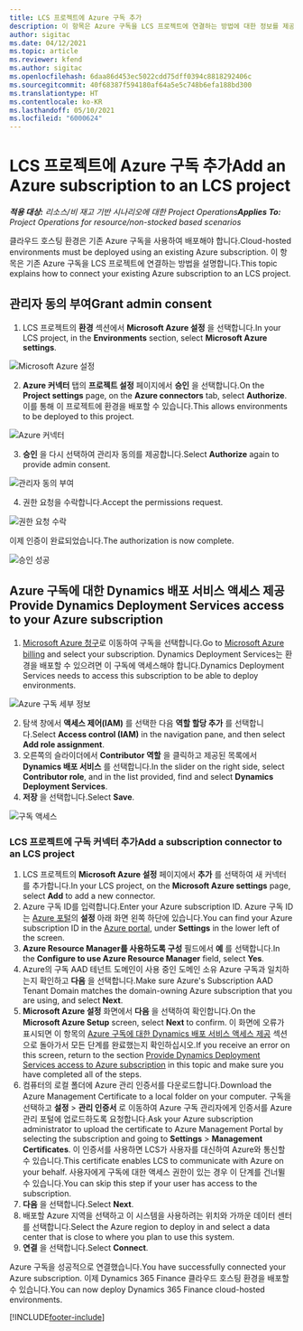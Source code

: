 ```yaml
---
title: LCS 프로젝트에 Azure 구독 추가
description: 이 항목은 Azure 구독을 LCS 프로젝트에 연결하는 방법에 대한 정보를 제공합니다.
author: sigitac
ms.date: 04/12/2021
ms.topic: article
ms.reviewer: kfend
ms.author: sigitac
ms.openlocfilehash: 6daa86d453ec5022cdd75dff0394c8818292406c
ms.sourcegitcommit: 40f68387f594180af64a5e5c748b6efa188bd300
ms.translationtype: HT
ms.contentlocale: ko-KR
ms.lasthandoff: 05/10/2021
ms.locfileid: "6000624"
---
```

# <a name="add-an-azure-subscription-to-an-lcs-project"></a><span data-ttu-id="3963c-103">LCS 프로젝트에 Azure 구독 추가</span><span class="sxs-lookup"><span data-stu-id="3963c-103">Add an Azure subscription to an LCS project</span></span>

<span data-ttu-id="3963c-104">_**적용 대상:** 리소스/비 재고 기반 시나리오에 대한 Project Operations_</span><span class="sxs-lookup"><span data-stu-id="3963c-104">_**Applies To:** Project Operations for resource/non-stocked based scenarios_</span></span>

<span data-ttu-id="3963c-105">클라우드 호스팅 환경은 기존 Azure 구독을 사용하여 배포해야 합니다.</span><span class="sxs-lookup"><span data-stu-id="3963c-105">Cloud-hosted environments must be deployed using an existing Azure subscription.</span></span> <span data-ttu-id="3963c-106">이 항목은 기존 Azure 구독을 LCS 프로젝트에 연결하는 방법을 설명합니다.</span><span class="sxs-lookup"><span data-stu-id="3963c-106">This topic explains how to connect your existing Azure subscription to an LCS project.</span></span> 

## <a name="grant-admin-consent"></a><span data-ttu-id="3963c-107">관리자 동의 부여</span><span class="sxs-lookup"><span data-stu-id="3963c-107">Grant admin consent</span></span>

1. <span data-ttu-id="3963c-108">LCS 프로젝트의 **환경** 섹션에서 **Microsoft Azure 설정** 을 선택합니다.</span><span class="sxs-lookup"><span data-stu-id="3963c-108">In your LCS project, in the **Environments** section, select **Microsoft Azure settings**.</span></span>

![Microsoft Azure 설정](./media/1MicrosoftAzureSettings.png)

2. <span data-ttu-id="3963c-110">**Azure 커넥터** 탭의 **프로젝트 설정** 페이지에서 **승인** 을 선택합니다.</span><span class="sxs-lookup"><span data-stu-id="3963c-110">On the **Project settings** page, on the **Azure connectors** tab, select **Authorize**.</span></span> <span data-ttu-id="3963c-111">이를 통해 이 프로젝트에 환경을 배포할 수 있습니다.</span><span class="sxs-lookup"><span data-stu-id="3963c-111">This allows environments to be deployed to this project.</span></span>

![Azure 커넥터](./media/2AzureConnectors.png)

3. <span data-ttu-id="3963c-113">**승인** 을 다시 선택하여 관리자 동의를 제공합니다.</span><span class="sxs-lookup"><span data-stu-id="3963c-113">Select **Authorize** again to provide admin consent.</span></span>

![관리자 동의 부여](./media/3GrantAdminConsent.png)

4. <span data-ttu-id="3963c-115">권한 요청을 수락합니다.</span><span class="sxs-lookup"><span data-stu-id="3963c-115">Accept the permissions request.</span></span>

![권한 요청 수락](./media/4AcceptPermissionRequest.png)

<span data-ttu-id="3963c-117">이제 인증이 완료되었습니다.</span><span class="sxs-lookup"><span data-stu-id="3963c-117">The authorization is now complete.</span></span> 

![승인 성공](./media/5AuthorizationComplete.png)

## <a name="provide-dynamics-deployment-services-access-to-your-azure-subscription"></a><a name="provide"></a><span data-ttu-id="3963c-119">Azure 구독에 대한 Dynamics 배포 서비스 액세스 제공</span><span class="sxs-lookup"><span data-stu-id="3963c-119">Provide Dynamics Deployment Services access to your Azure subscription</span></span>

1. <span data-ttu-id="3963c-120">[Microsoft Azure 청구](https://portal.azure.com/#blade/Microsoft\_Azure\_Billing/SubscriptionsBlade)로 이동하여 구독을 선택합니다.</span><span class="sxs-lookup"><span data-stu-id="3963c-120">Go to [Microsoft Azure billing](https://portal.azure.com/#blade/Microsoft\_Azure\_Billing/SubscriptionsBlade) and select your subscription.</span></span> <span data-ttu-id="3963c-121">Dynamics Deployment Services는 환경을 배포할 수 있으려면 이 구독에 액세스해야 합니다.</span><span class="sxs-lookup"><span data-stu-id="3963c-121">Dynamics Deployment Services needs to access this subscription to be able to deploy environments.</span></span>

![Azure 구독 세부 정보](./media/6AzureSubscription.png)

2. <span data-ttu-id="3963c-123">탐색 창에서 **액세스 제어(IAM)** 를 선택한 다음 **역할 할당 추가** 를 선택합니다.</span><span class="sxs-lookup"><span data-stu-id="3963c-123">Select **Access control (IAM)** in the navigation pane, and then select **Add role assignment**.</span></span>
3. <span data-ttu-id="3963c-124">오른쪽의 슬라이더에서 **Contributor 역할** 을 클릭하고 제공된 목록에서 **Dynamics 배포 서비스** 를 선택합니다.</span><span class="sxs-lookup"><span data-stu-id="3963c-124">In the slider on the right side, select **Contributor role**, and in the list provided, find and select **Dynamics Deployment Services**.</span></span> 
4. <span data-ttu-id="3963c-125">**저장** 을 선택합니다.</span><span class="sxs-lookup"><span data-stu-id="3963c-125">Select **Save**.</span></span>

![구독 액세스](./media/7SubscriptionAccess.png)

### <a name="add-a-subscription-connector-to-an-lcs-project"></a><span data-ttu-id="3963c-127">LCS 프로젝트에 구독 커넥터 추가</span><span class="sxs-lookup"><span data-stu-id="3963c-127">Add a subscription connector to an LCS project</span></span>

1. <span data-ttu-id="3963c-128">LCS 프로젝트의 **Microsoft Azure 설정** 페이지에서 **추가** 를 선택하여 새 커넥터를 추가합니다.</span><span class="sxs-lookup"><span data-stu-id="3963c-128">In your LCS project, on the **Microsoft Azure settings** page, select **Add** to add a new connector.</span></span>
2. <span data-ttu-id="3963c-129">Azure 구독 ID를 입력합니다.</span><span class="sxs-lookup"><span data-stu-id="3963c-129">Enter your Azure subscription ID.</span></span> <span data-ttu-id="3963c-130">Azure 구독 ID는 [Azure 포털](https://ms.portal.azure.com/)의 **설정** 아래 화면 왼쪽 하단에 있습니다.</span><span class="sxs-lookup"><span data-stu-id="3963c-130">You can find your Azure subscription ID in the [Azure portal](https://ms.portal.azure.com/), under  **Settings**  in the lower left of the screen.</span></span>
3. <span data-ttu-id="3963c-131">**Azure Resource Manager를 사용하도록 구성** 필드에서 **예** 를 선택합니다.</span><span class="sxs-lookup"><span data-stu-id="3963c-131">In the **Configure to use Azure Resource Manager** field, select **Yes**.</span></span>
4. <span data-ttu-id="3963c-132">Azure의 구독 AAD 테넌트 도메인이 사용 중인 도메인 소유 Azure 구독과 일치하는지 확인하고 **다음** 을 선택합니다.</span><span class="sxs-lookup"><span data-stu-id="3963c-132">Make sure Azure's Subscription AAD Tenant Domain matches the domain-owning Azure subscription that you are using, and select **Next**.</span></span>
5. <span data-ttu-id="3963c-133">**Microsoft Azure 설정** 화면에서 **다음** 을 선택하여 확인합니다.</span><span class="sxs-lookup"><span data-stu-id="3963c-133">On the **Microsoft Azure Setup** screen, select **Next** to confirm.</span></span> <span data-ttu-id="3963c-134">이 화면에 오류가 표시되면 이 항목의 [Azure 구독에 대한 Dynamics 배포 서비스 액세스 제공](#provide) 섹션으로 돌아가서 모든 단계를 완료했는지 확인하십시오.</span><span class="sxs-lookup"><span data-stu-id="3963c-134">If you receive an error on this screen, return to the section [Provide Dynamics Deployment Services access to Azure subscription](#provide) in this topic and make sure you have completed all of the steps.</span></span>
6. <span data-ttu-id="3963c-135">컴퓨터의 로컬 폴더에 Azure 관리 인증서를 다운로드합니다.</span><span class="sxs-lookup"><span data-stu-id="3963c-135">Download the Azure Management Certificate to a local folder on your computer.</span></span> <span data-ttu-id="3963c-136">구독을 선택하고 **설정** > **관리 인증서** 로 이동하여 Azure 구독 관리자에게 인증서를 Azure 관리 포털에 업로드하도록 요청합니다.</span><span class="sxs-lookup"><span data-stu-id="3963c-136">Ask your Azure subscription administrator to upload the certificate to Azure Management Portal by selecting the subscription and going to **Settings** > **Management Certificates**.</span></span> <span data-ttu-id="3963c-137">이 인증서를 사용하면 LCS가 사용자를 대신하여 Azure와 통신할 수 있습니다.</span><span class="sxs-lookup"><span data-stu-id="3963c-137">This certificate enables LCS to communicate with Azure on your behalf.</span></span> <span data-ttu-id="3963c-138">사용자에게 구독에 대한 액세스 권한이 있는 경우 이 단계를 건너뛸 수 있습니다.</span><span class="sxs-lookup"><span data-stu-id="3963c-138">You can skip this step if your user has access to the subscription.</span></span>
7. <span data-ttu-id="3963c-139">**다음** 을 선택합니다.</span><span class="sxs-lookup"><span data-stu-id="3963c-139">Select  **Next**.</span></span>
8. <span data-ttu-id="3963c-140">배포할 Azure 지역을 선택하고 이 시스템을 사용하려는 위치와 가까운 데이터 센터를 선택합니다.</span><span class="sxs-lookup"><span data-stu-id="3963c-140">Select the Azure region to deploy in and select a data center that is close to where you plan to use this system.</span></span>
9.  <span data-ttu-id="3963c-141">**연결** 을 선택합니다.</span><span class="sxs-lookup"><span data-stu-id="3963c-141">Select  **Connect**.</span></span>

<span data-ttu-id="3963c-142">Azure 구독을 성공적으로 연결했습니다.</span><span class="sxs-lookup"><span data-stu-id="3963c-142">You have successfully connected your Azure subscription.</span></span> <span data-ttu-id="3963c-143">이제 Dynamics 365 Finance 클라우드 호스팅 환경을 배포할 수 있습니다.</span><span class="sxs-lookup"><span data-stu-id="3963c-143">You can now deploy Dynamics 365 Finance cloud-hosted environments.</span></span>




[!INCLUDE[footer-include](../includes/footer-banner.md)]
